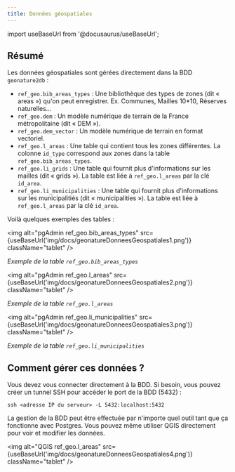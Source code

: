 ```yaml
---
title: Données géospatiales
---
```

import useBaseUrl from '@docusaurus/useBaseUrl';

## Résumé

Les données géospatiales sont gérées directement dans la BDD `geonature2db` :

* `ref_geo.bib_areas_types` : Une bibliothèque des types de zones (dit « areas ») qu'on peut enregistrer. Ex. Communes, Mailles 10*10, Réserves naturelles…
* `ref_geo.dem` : Un modèle numérique de terrain de la France métropolitaine (dit « DEM »).
* `ref_geo.dem_vector` : Un modèle numérique de terrain en format vectoriel.
* `ref_geo.l_areas` : Une table qui contient tous les zones différentes. La colonne `id_type` correspond aux zones dans la table `ref_geo.bib_areas_types`.
* `ref_geo.li_grids` : Une table qui fournit plus d'informations sur les mailles (dit « grids »). La table est liée à `ref_geo.l_areas` par la clé `id_area`.
* `ref_geo.li_municipalities` : Une table qui fournit plus d'informations sur les municipalitiés (dit « municipalities »). La table est liée à `ref_geo.l_areas` par la clé `id_area`.

Voilà quelques exemples des tables :

<img alt="pgAdmin ref_geo.bib_areas_types" src={useBaseUrl('img/docs/geonatureDonneesGeospatiales1.png')} className="tablet" />

*Exemple de la table `ref_geo.bib_areas_types`*

<img alt="pgAdmin ref_geo.l_areas" src={useBaseUrl('img/docs/geonatureDonneesGeospatiales2.png')} className="tablet" />

*Exemple de la table `ref_geo.l_areas`*

<img alt="pgAdmin ref_geo.li_municipalities" src={useBaseUrl('img/docs/geonatureDonneesGeospatiales3.png')} className="tablet" />

*Exemple de la table `ref_geo.li_municipalities`*

## Comment gérer ces données ?

Vous devez vous connecter directement à la BDD. Si besoin, vous pouvez créer un tunnel SSH pour accéder le port de la BDD (5432) :

```
ssh <adresse IP du serveur> -L 5432:localhost:5432
```

La gestion de la BDD peut être effectuée par n'importe quel outil tant que ça fonctionne avec Postgres. Vous pouvez même utiliser QGIS directement pour voir et modifier les données.

<img alt="QGIS ref_geo.l_areas" src={useBaseUrl('img/docs/geonatureDonneesGeospatiales4.png')} className="tablet" />
